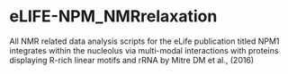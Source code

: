 # eLIFE-NPM_NMRrelaxation
All NMR related data analysis scripts for the eLife publication titled NPM1 integrates within the nucleolus via multi-modal interactions with proteins displaying R-rich linear motifs and rRNA by Mitre DM et al., (2016)
